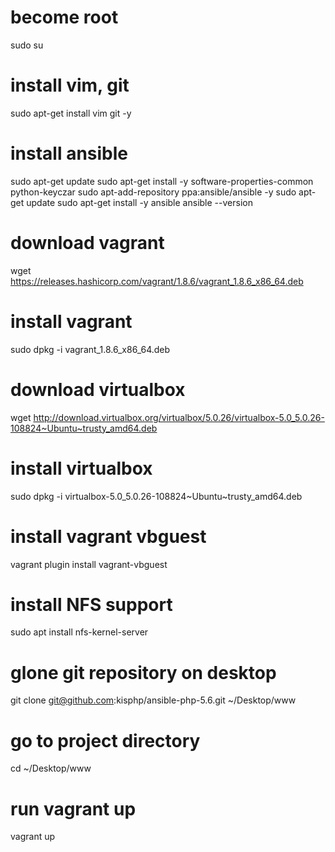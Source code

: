 # become root
sudo su

# install vim, git
sudo apt-get install vim git -y

# install ansible
sudo apt-get update
sudo apt-get install -y software-properties-common python-keyczar
sudo apt-add-repository ppa:ansible/ansible -y
sudo apt-get update
sudo apt-get install -y ansible
ansible --version

# download vagrant
wget https://releases.hashicorp.com/vagrant/1.8.6/vagrant_1.8.6_x86_64.deb

# install vagrant
sudo dpkg -i vagrant_1.8.6_x86_64.deb

# download virtualbox
wget http://download.virtualbox.org/virtualbox/5.0.26/virtualbox-5.0_5.0.26-108824~Ubuntu~trusty_amd64.deb

# install virtualbox
sudo dpkg -i virtualbox-5.0_5.0.26-108824~Ubuntu~trusty_amd64.deb

# install vagrant vbguest
vagrant plugin install vagrant-vbguest

# install NFS support
sudo apt install nfs-kernel-server

# glone git repository on desktop
git clone git@github.com:kisphp/ansible-php-5.6.git ~/Desktop/www

# go to project directory
cd ~/Desktop/www

# run vagrant up
vagrant up
